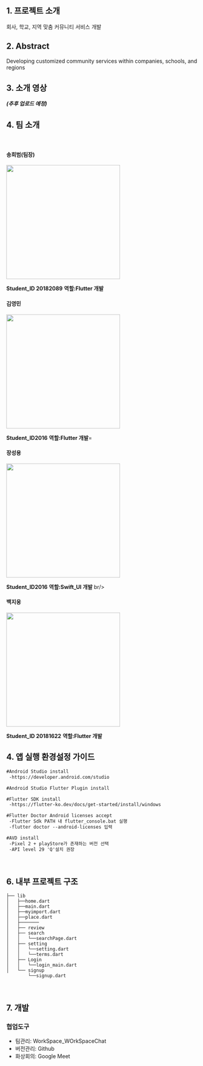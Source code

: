 ## 1. 프로젝트 소개



회사, 학교, 지역 맞춤 커뮤니티 서비스 개발



## 2. Abstract
Developing customized community services within companies, schools, and regions
<br/>

## 3. 소개 영상
***(추후 업로드 예정)***
<br/>

## 4. 팀 소개
<br/>

#### **송희범(팀장)**
<img src="https://github.com/kookmin-sw/capstone-2021-24/blob/master/Image/%EC%86%A1%ED%9D%AC%EB%B2%94.jpg?raw=true"  width="300" height="300">

**Student_ID 20182089**
**역할:Flutter 개발**
<br/>

#### **김영민**
<img src="https://github.com/kookmin-sw/capstone-2021-24/blob/master/Image/%EA%B9%80%EC%98%81%EB%AF%BC.jpg?raw=true"  width="300" height="300">

**Student_ID2016**
**역할:Flutter 개발**=
<br/>

#### **장성용**
<img src="https://github.com/kookmin-sw/capstone-2021-24/blob/master/Image/%EC%9E%A5%EC%84%B1%EC%9A%A9.jpg?raw=true" width="300" heigth="300">
                                                                                                                                         
**Student_ID2016**
**역할:Swift_UI 개발**
br/>

#### **백지웅**
<img src="https://github.com/kookmin-sw/capstone-2021-24/blob/master/Image/%EB%B0%B1%EC%A7%80%EC%9B%85.jpg?raw=true" width="300" heigth="300">

**Student_ID 20181622**
**역할:Flutter 개발**
<br/>

## 4. 앱 실행 환경설정 가이드

  ```markdown
  #Android Studio install
   -https://developer.android.com/studio
  ```

  ```markdown
  #Android Studio Flutter Plugin install
  ```
  
  ```markdown
  #Flutter SDK install
   -https://flutter-ko.dev/docs/get-started/install/windows
  ```
  
  ```markdown
  #Flutter Doctor Android licenses accept
   -Flutter Sdk PATH 내 flutter_console.bat 실행
   -flutter doctor --android-licenses 입력
  ```
  
  ```markdown
  #AVD install
   -Pixel 2 + playStore가 존재하는 버전 선택
   -API level 29 'Q'설치 권장
```
<br/>

## 6.  내부 프로젝트 구조
```
├── lib
│   ├──home.dart
│   ├──main.dart
│   ├──myimport.dart
│   ├──place.dart
│   ├───────
│   ├── review   
│   ├── search
│   │   └──searchPage.dart
│   ├── setting
│   │   └──setting.dart
│   │   └──terms.dart
│   ├── Login
│   │   └──login_main.dart
│   └── signup
        └──signup.dart
```
<br/>


## 7. 개발 

### 협업도구
+ 팀관리: WorkSpace_WOrkSpaceChat
+ 버전관리: Github
+ 화상회의: Google Meet
  
